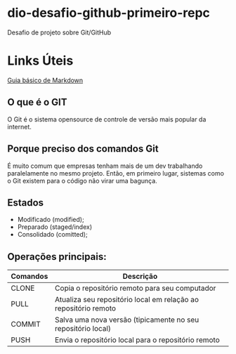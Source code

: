 # dio-desafio-github-primeiro-repc
Desafio de projeto sobre Git/GitHub 

# Links Úteis
[Guia básico de Markdown](https://docs.pipz.com/central-de-ajuda/learning-center/guia-basico-de-markdown#open)

## O que é o GIT
O Git é o sistema opensource de controle de versão mais popular da internet.

## Porque preciso dos comandos Git
É muito comum que empresas tenham mais de um dev trabalhando paralelamente no mesmo projeto. Então, em primeiro lugar, sistemas como o Git existem para o código não virar uma bagunça.

## Estados

* Modificado (modified);
* Preparado (staged/index)
* Consolidado (comitted);

## Operações principais:

Comandos | Descrição
-------- | --------
CLONE | Copia o repositório remoto para seu computador
PULL | Atualiza seu repositório local em relação ao repositório remoto
COMMIT | Salva uma nova versão (tipicamente no seu repositório local)
PUSH | Envia o repositório local para o repositório remoto


